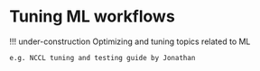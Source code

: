 # Tuning ML workflows

!!! under-construction
    Optimizing and tuning topics related to ML

    e.g. NCCL tuning and testing guide by Jonathan
